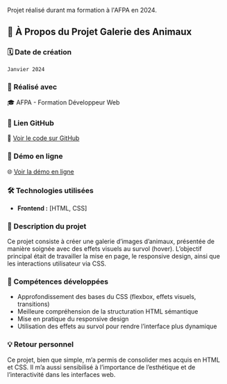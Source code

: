 Projet réalisé durant ma formation à l'AFPA en 2024.

## 📌 À Propos du Projet Galerie des Animaux

### 🗓️ Date de création

    Janvier 2024

### 🏫 Réalisé avec

🎓 AFPA - Formation Développeur Web

### 🔗 Lien GitHub

🔗 [Voir le code sur GitHub](https://github.com/GuillaumeReb/Galerie-des-animaux)

### 🚀 Démo en ligne

🌐 [Voir la démo en ligne](https://guillaume-rebourgeon.fr/galerie/index.html)

### 🛠️ Technologies utilisées

- **Frontend :** [HTML, CSS]

### 📖 Description du projet

Ce projet consiste à créer une galerie d’images d’animaux, présentée de manière soignée avec des effets visuels au survol (hover).
L’objectif principal était de travailler la mise en page, le responsive design, ainsi que les interactions utilisateur via CSS.

### 🎯 Compétences développées

- Approfondissement des bases du CSS (flexbox, effets visuels, transitions)
- Meilleure compréhension de la structuration HTML sémantique
- Mise en pratique du responsive design
- Utilisation des effets au survol pour rendre l’interface plus dynamique

### 💡 Retour personnel

Ce projet, bien que simple, m’a permis de consolider mes acquis en HTML et CSS.
Il m’a aussi sensibilisé à l’importance de l’esthétique et de l’interactivité dans les interfaces web.
